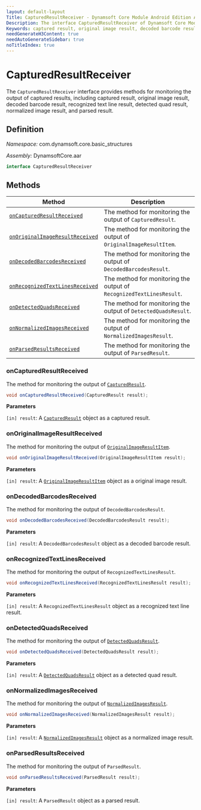 ```yaml
---
layout: default-layout
Title: CapturedResultReceiver - Dynamsoft Core Module Android Edition API Reference
Description: The interface CapturedResultReceiver of Dynamsoft Core Module Android Edition provides methods for monitoring the output of captured results, including captured result, original image result, decoded barcode result, recognized text line result, detected quad result, normalized image result, and parsed result.
Keywords: captured result, original image result, decoded barcode result, recognized text line result, detected quad result, normalized image result, parsed result, Java, Kotlin
needGenerateH3Content: true
needAutoGenerateSidebar: true
noTitleIndex: true
---
```


# CapturedResultReceiver

The `CapturedResultReceiver` interface provides methods for monitoring the output of captured results, including captured result, original image result, decoded barcode result, recognized text line result, detected quad result, normalized image result, and parsed result.

## Definition

*Namespace:* com.dynamsoft.core.basic_structures

*Assembly:* DynamsoftCore.aar

```java
interface CapturedResultReceiver
```

## Methods

| Method | Description |
| ------ | ----------- |
| [`onCapturedResultReceived`](#oncapturedresultreceived) | The method for monitoring the output of `CapturedResult`. |
| [`onOriginalImageResultReceived`](#onoriginalimageresultreceived) | The method for monitoring the output of `OriginalImageResultItem`. |
| [`onDecodedBarcodesReceived`](#ondecodedbarcodesreceived) | The method for monitoring the output of `DecodedBarcodesResult`. |
| [`onRecognizedTextLinesReceived`](#onrecognizedtextlinesreceived) | The method for monitoring the output of `RecognizedTextLinesResult`. |
| [`onDetectedQuadsReceived`](#ondetectedquadsreceived) | The method for monitoring the output of `DetectedQuadsResult`. |
| [`onNormalizedImagesReceived`](#onnormalizedimagesreceived) | The method for monitoring the output of `NormalizedImagesResult`. |
| [`onParsedResultsReceived`](#onparsedresultsreceived) | The method for monitoring the output of `ParsedResult`. |

### onCapturedResultReceived

The method for monitoring the output of [`CapturedResult`](captured-result.md).

```java
void onCapturedResultReceived(CapturedResult result);
```

**Parameters**

`[in] result`: A [`CapturedResult`](captured-result.md) object as a captured result.

### onOriginalImageResultReceived

The method for monitoring the output of [`OriginalImageResultItem`](original-image-result-item.md).

```java
void onOriginalImageResultReceived(OriginalImageResultItem result);
```

**Parameters**

`[in] result`: A [`OriginalImageResultItem`](original-image-result-item.md) object as a original image result.

### onDecodedBarcodesReceived

The method for monitoring the output of `DecodedBarcodesResult`.

```java
void onDecodedBarcodesReceived(DecodedBarcodesResult result);
```

**Parameters**

`[in] result`: A `DecodedBarcodesResult` object as a decoded barcode result.

### onRecognizedTextLinesReceived

The method for monitoring the output of `RecognizedTextLinesResult`.

```java
void onRecognizedTextLinesReceived(RecognizedTextLinesResult result);
```

**Parameters**

`[in] result`: A `RecognizedTextLinesResult` object as a recognized text line result.

### onDetectedQuadsReceived

The method for monitoring the output of [`DetectedQuadsResult`]({{site.android_api}}detected-quads-result.html).

```java
void onDetectedQuadsReceived(DetectedQuadsResult result);
```

**Parameters**

`[in] result`: A [`DetectedQuadsResult`]({{site.android_api}}detected-quads-result.html) object as a detected quad result.

### onNormalizedImagesReceived

The method for monitoring the output of [`NormalizedImagesResult`]({{site.android_api}}normalized-images-result.html).

```java
void onNormalizedImagesReceived(NormalizedImagesResult result);
```

**Parameters**

`[in] result`: A [`NormalizedImagesResult`]({{site.android_api}}normalized-images-result.html) object as a normalized image result.

### onParsedResultsReceived

The method for monitoring the output of `ParsedResult`.

```java
void onParsedResultsReceived(ParsedResult result);
```

**Parameters**

`[in] result`: A `ParsedResult` object as a parsed result.
